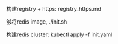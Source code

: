 构建registry + https: registry_https.md

够将redis image, ./init.sh

构建redis cluster: kubectl apply -f init.yaml

